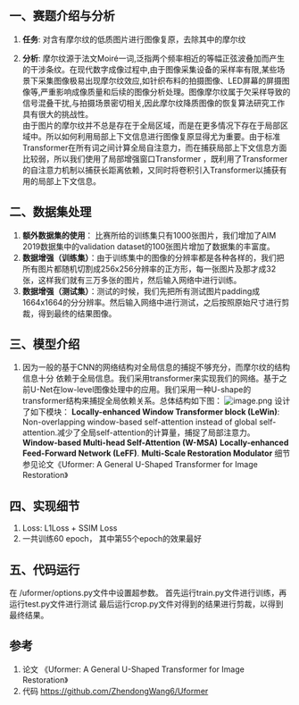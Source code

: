 ## 一、赛题介绍与分析
1. **任务**: 对含有摩尔纹的低质图片进行图像复原，去除其中的摩尔纹

2. **分析**: 摩尔纹源于法文Moiré一词,泛指两个频率相近的等幅正弦波叠加而产生的干涉条纹。在现代数字成像过程中,由于图像采集设备的采样率有限,某些场景下采集图像极易出现摩尔纹效应,如针织布料的拍摄图像、LED屏幕的屏摄图像等,严重影响成像质量和后续的图像分析处理。图像摩尔纹属于欠采样导致的信号混叠干扰,与拍摄场景密切相关,因此摩尔纹降质图像的恢复算法研究工作具有很大的挑战性。<br>
由于图片的摩尔纹并不总是存在于全局区域，而是在更多情况下存在于局部区域中。所以如何利用局部上下文信息进行图像复原显得尤为重要。由于标准Transformer在所有词之间计算全局自注意力，而在捕获局部上下文信息方面比较弱，所以我们使用了局部增强窗口Transformer ，既利用了Transformer的自注意力机制以捕获长距离依赖，又同时将卷积引入Transformer以捕获有用的局部上下文信息。

## 二、数据集处理
1. **额外数据集的使用**： 比赛所给的训练集只有1000张图片，我们增加了AIM 2019数据集中的validation dataset的100张图片增加了数据集的丰富度。
2. **数据增强（训练集）**：由于训练集中的图像的分辨率都是各种各样的，我们把所有图片都随机切割成256x256分辨率的正方形，每一张图片及那才成32张，这样我们就有三万多张的图片，然后输入网络中进行训练。
3. **数据增强（测试集）**：测试的时候，我们先把所有测试图片padding成1664x1664的分分辨率。然后输入网络中进行测试，之后按照原始尺寸进行剪裁，得到最终的结果图像。

## 三、模型介绍
1. 因为一般的基于CNN的网络结构对全局信息的捕捉不够充分，而摩尔纹的结构信息十分
依赖于全局信息。我们采用transformer来实现我们的网络。基于之前U-Net在low-level图像处理中的应用。我们采用一种U-shape的transformer结构来捕捉全局依赖关系。总体结构如下图：
![image.png](attachment:fc32fb96-a9e2-4c51-a8f0-447d2e21be12.png) 
设计了如下模块：
**Locally-enhanced Window Transformer block (LeWin)**: Non-overlapping window-based self-attention instead of global self- attention.减少了全局self-attention的计算量，捕捉了局部注意力。<br>
**Window-based Multi-head Self-Attention (W-MSA)**
    **Locally-enhanced Feed-Forward Network (LeFF)**.
**Multi-Scale Restoration Modulator**
细节参见论文《Uformer: A General U-Shaped Transformer for Image Restoration》

## 四、实现细节
1. Loss: L1Loss + SSIM Loss
2. 一共训练60 epoch， 其中第55个epoch的效果最好

## 五、代码运行
在 /uformer/options.py文件中设置超参数。
首先运行train.py文件进行训练，再运行test.py文件进行测试
最后运行crop.py文件对得到的结果进行剪裁，以得到最终结果。

## 参考
1. 论文 《Uformer: A General U-Shaped Transformer for Image Restoration》
2. 代码 https://github.com/ZhendongWang6/Uformer
